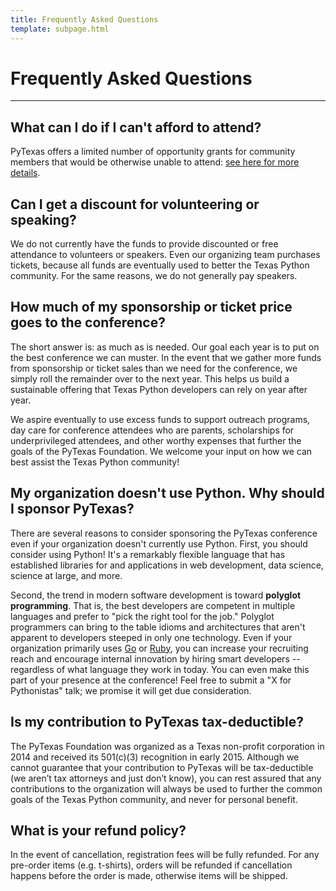 ```yaml
---
title: Frequently Asked Questions
template: subpage.html
---
```


# Frequently Asked Questions
---

## What can I do if I can't afford to attend?

PyTexas offers a limited number of opportunity grants for community members that
would be otherwise unable to attend: [see here for more details](/about/grants).

## Can I get a discount for volunteering or speaking?
We do not currently have the funds to provide discounted or free attendance to volunteers or
speakers. Even our organizing team purchases tickets, because all funds are eventually used to
better the Texas Python community. For the same reasons, we do not generally pay speakers.

## How much of my sponsorship or ticket price goes to the conference?

The short answer is: as much as is needed. Our goal each year is to put on the best
conference we can muster. In the event that we gather more funds from sponsorship or ticket
sales than we need for the conference, we simply roll the remainder over to the next year.
This helps us build a sustainable offering that Texas Python developers can rely on year
after year.

We aspire eventually to use excess funds to support outreach programs, day care for conference
attendees who are parents, scholarships for underprivileged attendees, and other worthy expenses
that further the goals of the PyTexas Foundation. We welcome your input on how we can best
assist the Texas Python community!

## My organization doesn't use Python. Why should I sponsor PyTexas?

There are several reasons to consider sponsoring the PyTexas conference even if your
organization doesn't currently use Python. First, you should consider using Python!
It's a remarkably flexible language that has established libraries for and applications
in web development, data science, science at large, and more.

Second, the trend in modern software development is toward **polyglot programming**. That is,
the best developers are competent in multiple languages and prefer to "pick the right tool for
the job." Polyglot programmers can bring to the table idioms and architectures that aren't
apparent to developers steeped in only one technology. Even if your organization primarily uses
[Go](http://golang.org/) or [Ruby](https://www.ruby-lang.org/en/), you can increase your
recruiting reach and encourage internal innovation by hiring smart developers -- regardless
of what language they work in today. You can even make this part of your presence at the conference!
Feel free to submit a "X for Pythonistas" talk; we promise it will get due consideration.

## Is my contribution to PyTexas tax-deductible?

The PyTexas Foundation was organized as a Texas non-profit corporation in 2014 and received its
501(c)(3) recognition in early 2015. Although we cannot guarantee that your contribution to
PyTexas will be tax-deductible (we aren’t tax attorneys and just don’t know), you can rest
assured that any contributions to the organization will always be used to further the common
goals of the Texas Python community, and never for personal benefit.

## What is your refund policy?

In the event of cancellation, registration fees will be fully refunded. For any
pre-order items (e.g. t-shirts), orders will be refunded if cancellation happens before
the order is made, otherwise items will be shipped.
